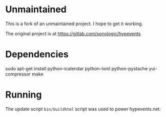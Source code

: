Unmaintained
============

This is a fork of an unmaintained project. I hope to get it working.

The original project is at https://gitlab.com/sonologic/hypevents

Dependencies
============

sudo apt-get install python-icalendar python-lxml python-pystache yui-compressor make


Running
=======

The update script `bin/buildhtml` script was used to power hypevents.net:
